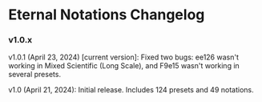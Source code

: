# Eternal Notations Changelog

### v1.0.x

v1.0.1 (April 23, 2024) [current version]: Fixed two bugs: ee126 wasn't working in Mixed Scientific (Long Scale), and F9e15 wasn't working in several presets.

v1.0 (April 21, 2024): Initial release. Includes 124 presets and 49 notations.
